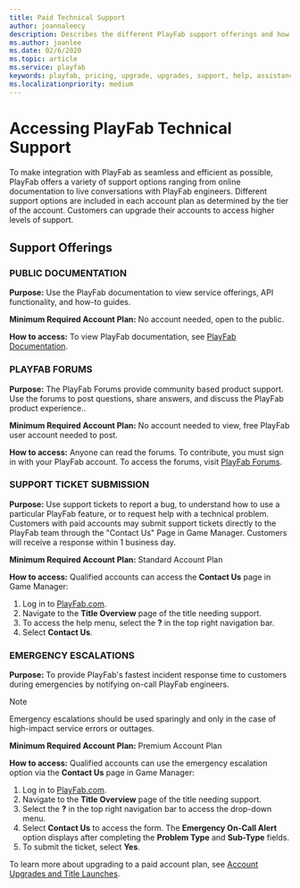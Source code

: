 ```yaml
---
title: Paid Technical Support
author: joannaleecy
description: Describes the different PlayFab support offerings and how to access each.
ms.author: joanlee
ms.date: 02/6/2020
ms.topic: article
ms.service: playfab
keywords: playfab, pricing, upgrade, upgrades, support, help, assistance, directions, support ticket, forum, slack
ms.localizationpriority: medium
---
```


# Accessing PlayFab Technical Support

To make integration with PlayFab as seamless and efficient as possible, PlayFab offers a variety of support options ranging from online documentation to live conversations with PlayFab engineers. Different support options are included in each account plan as determined by the tier of the account. Customers can upgrade their accounts to access higher levels of support.

## Support Offerings

### PUBLIC DOCUMENTATION

**Purpose:** Use the PlayFab documentation to view service offerings, API functionality, and how-to guides.

**Minimum Required Account Plan:** No account needed, open to the public.

**How to access:** To view PlayFab documentation, see [PlayFab Documentation](../../index.yml).



### PLAYFAB FORUMS
**Purpose:** The PlayFab Forums provide community based product support. Use the forums to post questions, share answers, and discuss the PlayFab product experience..

**Minimum Required Account Plan:** No account needed to view, free PlayFab user account needed to post.

**How to access:** Anyone can read the forums. To contribute, you must sign in with your PlayFab account. To access the forums, visit [PlayFab Forums](https://community.playfab.com/index.html).



### SUPPORT TICKET SUBMISSION
**Purpose:** Use support tickets to report a bug, to understand how to use a particular PlayFab feature, or to request help with a technical problem. Customers with paid accounts may submit support tickets directly to the PlayFab team through the "Contact Us" Page in Game Manager. Customers will receive a response within 1 business day.

**Minimum Required Account Plan:** Standard Account Plan

**How to access:** Qualified accounts can access the **Contact Us** page in Game Manager:
1. Log in to [PlayFab.com](https://playfab.com).
2. Navigate to the **Title Overview** page of the title needing support.
3. To access the help menu, select the **?** in the top right navigation bar.
4. Select **Contact Us**.

### EMERGENCY ESCALATIONS
**Purpose:** To provide PlayFab's fastest incident response time to customers during emergencies by notifying on-call PlayFab engineers.

> [!NOTE]
> Emergency escalations should be used sparingly and only in the case of high-impact service errors or outtages.

**Minimum Required Account Plan:** Premium Account Plan

**How to access:** Qualified accounts can use the emergency escalation option via the **Contact Us** page in Game Manager:
1. Log in to [PlayFab.com](https://playfab.com).
2. Navigate to the **Title Overview** page of the title needing support.
3. Select the **?** in the top right navigation bar to access the drop-down menu.
4. Select **Contact Us** to access the form. The **Emergency On-Call Alert** option displays after completing the **Problem Type** and **Sub-Type** fields.
6. To submit the ticket, select **Yes**.

To learn more about upgrading to a paid account plan, see [Account Upgrades and Title Launches](../pricing/account-upgrades.md).
